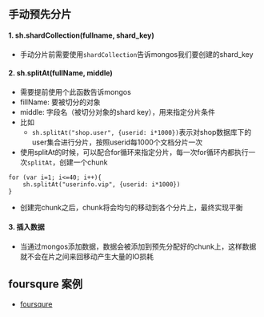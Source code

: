 ## 手动预先分片


#### 1. sh.shardCollection(fullname, shard_key)
- 手动分片前需要使用`shardCollection`告诉mongos我们要创建的shard_key


#### 2. sh.splitAt(fullName, middle)
- 需要提前使用个此函数告诉mongos
- fillName: 要被切分的对象
- middle: 字段名（被切分对象的shard key），用来指定分片条件
- 比如
	- `sh.splitAt("shop.user", {userid: i*1000})`表示对shop数据库下的user集合进行分片，按照userid每1000个文档分片一次
- 使用splitAt的时候，可以配合for循环来指定分片，每一次for循环内都执行一次`splitAt`，创建一个chunk

```
for (var i=1; i<=40; i++){
	sh.splitAt("userinfo.vip", {userid: i*1000})
}
```

- 创建完chunk之后，chunk将会均匀的移动到各个分片上，最终实现平衡


#### 3. 插入数据
- 当通过mongos添加数据，数据会被添加到预先分配好的chunk上，这样数据就不会在片之间来回移动产生大量的IO损耗



## foursqure 案例
- [foursqure](http://blog.nosqlfan.com/html/696.html)